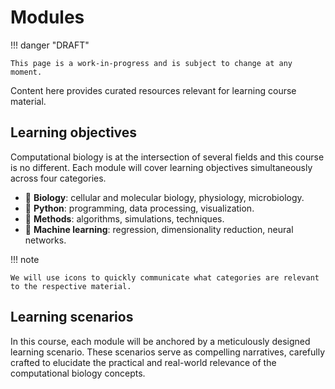# Modules

!!! danger "DRAFT"

    This page is a work-in-progress and is subject to change at any moment.

Content here provides curated resources relevant for learning course material.

## Learning objectives

Computational biology is at the intersection of several fields and this course is no different.
Each module will cover learning objectives simultaneously across four categories.

-   🧫 **Biology**: cellular and molecular biology, physiology, microbiology.
-   🐍 **Python**: programming, data processing, visualization.
-   🧮 **Methods**: algorithms, simulations, techniques.
-   🤖 **Machine learning**: regression, dimensionality reduction, neural networks.

!!! note

    We will use icons to quickly communicate what categories are relevant to the respective material.

## Learning scenarios

In this course, each module will be anchored by a meticulously designed learning scenario.
These scenarios serve as compelling narratives, carefully crafted to elucidate the practical and real-world relevance of the computational biology concepts.
